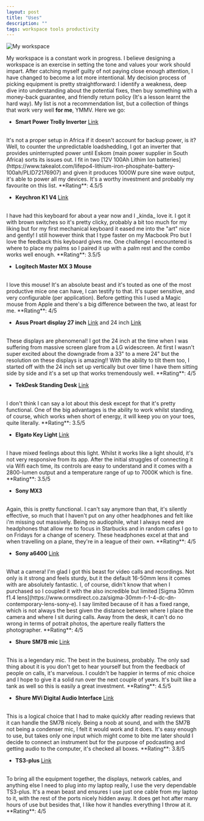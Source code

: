 ```yaml
---
layout: post
title: "Uses"
description: ""
tags: workspace tools productivity
---
```


![My workspace](https://lh3.googleusercontent.com/xMXpqXxAH4yIHSBS4CydpcM-4Ts9eY5md-ddtO1sn0U8D58fJqrO48abJ6GaU8c0t4Yq1kXwUyPtstKxpwRdsgJyTDJA5GIZRj48qPcOR2E_G4-cptriVMrVzpc2GFO60r3x4D6Kpxs=w2400)

My workspace is a constant work in progress. I believe designing a workspace is an exercise in setting the tone and values your work should impart. After catching myself guilty of not paying close enough attention, I have changed to become a lot more intentional. My decision process of picking equipment is pretty straightforward: I identify a weakness, deep dive into understanding about the potential fixes, then buy something with a money-back guarantee, and friendly return policy (It's a lesson learnt the hard way). My list is not a recommendation list, but a collection of things that work very well __for me__, YMMV. Here we go:
<!--more-->
- **Smart Power Trolly Inverter** [Link](https://www.takealot.com/smart-power-trolley-1-5kva-1000w-pure-sine-inverter-ups-charger-/PLID41356450)
<br >
It's not a proper setup in Africa if it doesn't account for backup power, is it? Well, to counter the unpredictable loadshedding, I got an inverter that provides uninterrupted power until Eskom (main power supplier in South Africa) sorts its issues out. I fit in two [12V 100Ah Lithim Ion batteries](https://www.takealot.com/lifepo4-lithium-iron-phosphate-battery-100ah/PLID72176907) and given it produces 1000W pure sine wave output, it's able to power all my devices. It's a worthy investment and probably my favourite on this list. **Rating**:  4.5/5

- **Keychron K1 V4** [Link](https://www.keychron.com/products/keychron-k1-wireless-mechanical-key)
<br >
I have had this keyboard for about a year now and I _kinda_ love it. I got it with brown switches so it's pretty clicky, probably a bit too much for my liking but for my first mechanical keyboard it eased me into the "art" nice and gently! I still however think that I type faster on my Macbook Pro but I love the feedback this keyboard gives me. One challenge I encountered is where to place my palms so I paired it up with a palm rest and the combo works well enough. **Rating**:  3.5/5

- **Logitech Master MX 3 Mouse**
<br >
I love this mouse! It's an absolute beast and it's touted as one of the most productive mice one can have, I can testify to that. It's super sensitive, and very configurable (per application). Before getting this I used a Magic mouse from Apple and there's a big difference between the two, at least for me. **Rating**:  4/5

- **Asus Proart display 27 inch** [Link](https://www.asus.com/za/Displays-Desktops/Monitors/ProArt/ProArt-Display-PA278QV/) and 24 inch [Link](https://www.takealot.com/asus-proart-pa248qv-24-wuxga-professional-monitor/PLID71035195)
<br >
These displays are phenomenal! I got the 24 inch at the time when I was suffering from massive screen glare from a LG widescreen. At first I wasn't super excited about the downgrade from a 33" to a mere 24" but the resolution on these displays is amazing!! With the ability to tilt them too, I started off with the 24 inch set up vertically but over time I have them sitting side by side and it's a set up that works tremendously well. **Rating**:  4/5

- **TekDesk Standing Desk** [Link](https://www.deskstand.com/collections/featured-deskstands/products/tekdesk-electric-adjustable-height-standing-desk)
<br >
I don't think I can say a lot about this desk except for that it's pretty functional. One of the big advantages is the ability to work whilst standing, of course, which works when short of energy, it will keep you on your toes, quite literally. **Rating**:  3.5/5

- **Elgato Key Light** [Link](https://www.elgato.com/en/key-light)
<br >
I have mixed feelings about this light. Whilst it works like a light should, it's not very responsive from its app. After the initial struggles of connecting it via Wifi each time, its controls are easy to understand and it comes with a 2800-lumen output and a temperature range of up to 7000K which is fine. **Rating**:  3.5/5

- **Sony MX3**
<br >
Again, this is pretty functional. I can't say anymore than that, it's silently effective, so much that I haven't put on any other headphones and felt like i'm missing out massively. Being no audiophile, what I always need are headphones that allow me to focus in Starbucks and in random cafes I go to on Fridays for a change of scenery. These headphones excel at that and when travelling on a plane, they're in a league of their own. **Rating**:  4/5

- **Sony a6400** [Link](https://www.amazon.com/Sony-Alpha-a6400-Mirrorless-Camera/dp/B07MV3P7M8?th=1)
<br >
What a camera! I'm glad I got this beast for video calls and recordings. Not only is it strong and feels sturdy, but it the default 16-50mm lens it comes with are absolutely fantastic. I, of course, didn't know that when I purchased so I coupled it with the also incredible but limited [Sigma 30mm f1.4 lens](https://www.ormsdirect.co.za/sigma-30mm-f-1-4-dc-dn-contemporary-lens-sony-e). I say limited because of it has a fixed range, which is not always the best given the distance between where I place the camera and where I sit during calls. Away from the desk, it can't do no wrong in terms of potrait photos, the aperture really flatters the photographer. **Rating**:  4/5

- **Shure SM7B mic** [Link](https://www.shure.com/en-MEA/products/microphones/sm7b)
<br >
This is a legendary mic. The best in the business, probably. The only sad thing about it is you don't get to hear yourself but from the feedback of people on calls, it's marvelous. I couldn't be happier in terms of mic choice and I hope to give it a solid run over the next couple of years. It's built like a tank as well so this is easily a great investment. **Rating**:  4.5/5

- **Shure MVi Digital Audio Interface** [Link](https://www.shure.com/en-MEA/products/accessories/mvi)
<br >
This is a logical choice that I had to make quickly after reading reviews that it can handle the SM7B nicely. Being a noob at sound, and with the SM7B not being a condenser mic, I felt it would work and it does. It's easy enough to use, but takes only one input which might come to bite me later should I decide to connect an instrument but for the purpose of podcasting and getting audio to the computer, it's checked all boxes. **Rating**:  3.8/5

- **TS3-plus** [Link](https://www.caldigit.com/ts3-plus/)
<br >
To bring all the equipment together, the displays, network cables, and anything else I need to plug into my laptop really, I use the very dependable TS3-plus. It's a mean beast and ensures I use just one cable from my laptop to it, with the rest of the ports nicely hidden away. It does get hot after many hours of use but besides that, I like how it handles everything I throw at it. **Rating**:  4/5
